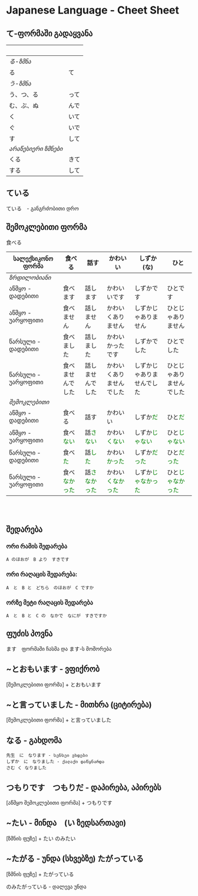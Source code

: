 # Japanese Language - Cheet Sheet

## て-ფორმაში გადაყვანა
|　|　|
|---|---|
|_る-ზმნა_|
|る|て|
|_う-ზმნა_|
|う、つ、る|って|
|む、ぶ、ぬ|んで|
|く|いて|
|ぐ|いで|
|す|して|
|_არაწესიერი ზმნები_|
|くる|きて|
|する|して|


## ている
ている　- განგრძობითი დრო


## შემოკლებითი ფორმა

食べる

|სალექსიკონო ფორმა|食べる|話す|かわいい|しずか (な)|ひと|
|---|---|---|---|---|---|
|_*ზრდილობიანი*_|
|აწმყო - დადებითი|食べます|話します|かわいいです|しずかです|ひとです|
|აწმყო - უარყოფითი|食べません|話しません|かわいくありません|しずかじゃありません|ひとじゃありません|
|წარსული - დადებითი|食べました|話しました|かわいかったです|しずかでした|ひとでした|
|წარსული - უარყოფითი|食べませんでした|話しませんでした|かわいくありませんでした|しずかじゃありませんでした|ひとじゃありませんでした|
|_*შემოკლებითი*_|
|აწმყო - დადებითი|食べる|話す|かわいい|しずか<span style="color:green">だ</span>|ひと<span style="color:green">だ</span>|
|აწმყო - უარყოფითი|食べ<span style="color:green">ない</span>|話<span style="color:green">さない</span>|かわい<span style="color:green">くない</span>|しずか<span style="color:green">じゃない</span>|ひと<span style="color:green">じゃない</span>|
|წარსული - დადებითი|食べ<span style="color:green">た</span>|話<span style="color:green">した</span>|かわい<span style="color:green">かった</span>|しずか<span style="color:green">だった</span>|ひと<span style="color:green">だった</span>|
|წარსული - უარყოფითი|食べ<span style="color:green">なかった</span>|話<span style="color:green">さなかった</span>|かわい<span style="color:green">くなかった</span>|しずか<span style="color:green">じゃなかった</span>|ひと<span style="color:green">じゃなかった</span>|


<br/>
<br/>

## შედარება

### ორი რამის შედარება
```
A のほおが　B より　すきです
```

### ორი რაღაცის შედარება:
```
A　と　B と　どちら　のほおが　C ですか
```


### ორზე მეტი რაღაცის შედარება
```
A　と　B と　C の　なかで　なにが　すきですか
```


## ფუძის პოვნა
ます　ფორმაში ჩასმა და ます-ს მოშორება


## ~とおもいます - ვფიქრობ
[შემოკლებითი ფორმა] + とおもいます

## ~と言っていました - მითხრა (ციტირება)
[შემოკლებითი ფორმა] + と言っていました

## なる - გახდომა
```
先生　に　なります - სენსეი ვხდები
しずか　に　なりました - ქალაქი დაწყნარდა
さむ く なりました
```

## つもりです　つもりだ - დაპირება, აპირებს
[აწმყო შემოკლებითი ფორმა] + つもりです

## ~たい - მინდა　(い ზედსართავი)
[ზმნის ფუზე] + たい
のみたい

## ~たがる - უნდა (სხვებზე) たがっている
[ზმნის ფუზე] + たがっている

のみたがっている - დალევა უნდა




